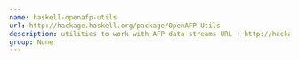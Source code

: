 ```yaml
---
name: haskell-openafp-utils
url: http://hackage.haskell.org/package/OpenAFP-Utils
description: utilities to work with AFP data streams URL : http://hackage.haskell.org/package/OpenAFP-Utils Groups : None
group: None
---
```

